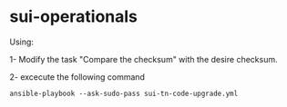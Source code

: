 # sui-operationals

Using:

1- Modify the task "Compare the checksum" with the desire checksum.

2- excecute the following command

```
ansible-playbook --ask-sudo-pass sui-tn-code-upgrade.yml 
```